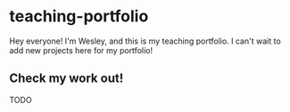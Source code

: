 # teaching-portfolio
Hey everyone! I'm Wesley, and this is my teaching portfolio. I can't wait to add new projects here for my portfolio!

## Check my work out!

TODO
